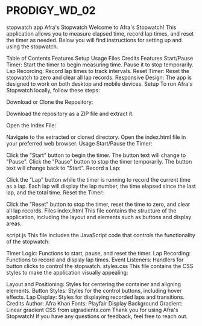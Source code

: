 # PRODIGY_WD_02
stopwatch app
Afra's Stopwatch
Welcome to Afra's Stopwatch! This application allows you to measure elapsed time, record lap times, and reset the timer as needed. Below you will find instructions for setting up and using the stopwatch.

Table of Contents
Features
Setup
Usage
Files
Credits
Features
Start/Pause Timer: Start the timer to begin measuring time. Pause it to stop temporarily.
Lap Recording: Record lap times to track intervals.
Reset Timer: Reset the stopwatch to zero and clear all lap records.
Responsive Design: The app is designed to work on both desktop and mobile devices.
Setup
To run Afra's Stopwatch locally, follow these steps:

Download or Clone the Repository:

Download the repository as a ZIP file and extract it.

Open the Index File:

Navigate to the extracted or cloned directory.
Open the index.html file in your preferred web browser.
Usage
Start/Pause the Timer:

Click the "Start" button to begin the timer. The button text will change to "Pause".
Click the "Pause" button to stop the timer temporarily. The button text will change back to "Start".
Record a Lap:

Click the "Lap" button while the timer is running to record the current time as a lap.
Each lap will display the lap number, the time elapsed since the last lap, and the total time.
Reset the Timer:

Click the "Reset" button to stop the timer, reset the time to zero, and clear all lap records.
Files
index.html
This file contains the structure of the application, including the layout and elements such as buttons and display areas.

script.js
This file includes the JavaScript code that controls the functionality of the stopwatch:

Timer Logic: Functions to start, pause, and reset the timer.
Lap Recording: Functions to record and display lap times.
Event Listeners: Handlers for button clicks to control the stopwatch.
styles.css
This file contains the CSS styles to make the application visually appealing:

Layout and Positioning: Styles for centering the container and aligning elements.
Button Styles: Styles for the control buttons, including hover effects.
Lap Display: Styles for displaying recorded laps and transitions.
Credits
Author: Afra Khan
Fonts: Playfair Display
Background Gradient: Linear gradient CSS from uigradients.com
Thank you for using Afra's Stopwatch! If you have any questions or feedback, feel free to reach out.

